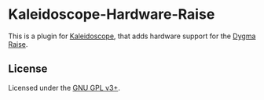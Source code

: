 # Kaleidoscope-Hardware-Raise

This is a plugin for [Kaleidoscope][fw], that adds hardware support for
the [Dygma Raise][dygma:raise].

 [fw]: https://github.com/keyboardio/Kaleidoscope
 [dygma:raise]: http://www.dygma.com

## License

Licensed under the [GNU GPL v3+](COPYING).
